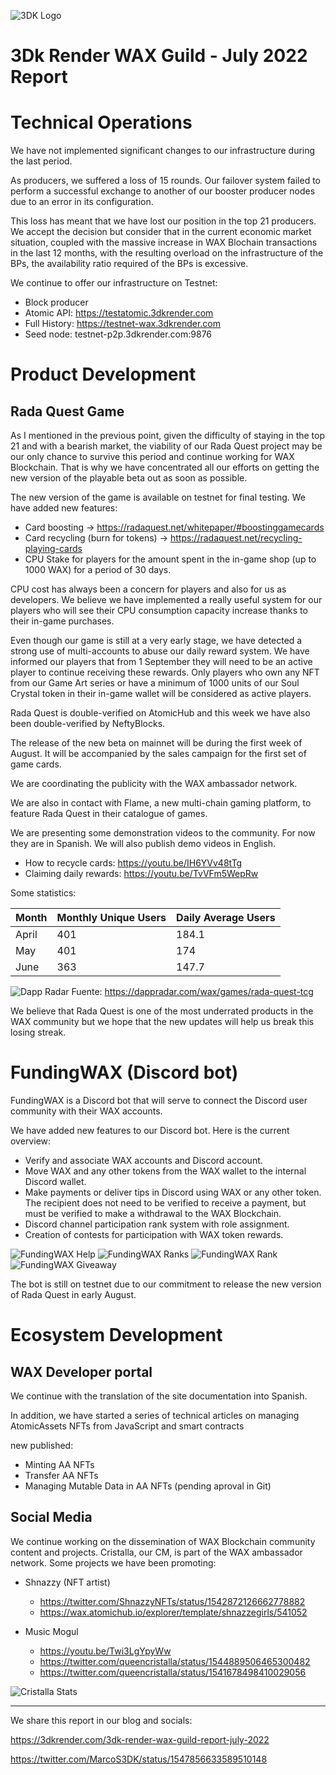![3DK Logo](https://3dkrender.com/wp-content/uploads/2021/05/3DK_LOGO_400x120.png)

# 3Dk Render WAX Guild - July 2022 Report

# Technical Operations

We have not implemented significant changes to our infrastructure during the last period.

As producers, we suffered a loss of 15 rounds. Our failover system failed to perform a successful exchange to another of our booster producer nodes due to an error in its configuration. 

This loss has meant that we have lost our position in the top 21 producers. We accept the decision but consider that in the current economic market situation, coupled with the massive increase in WAX Blochain transactions in the last 12 months, with the resulting overload on the infrastructure of the BPs, the availability ratio required of the BPs is excessive.

We continue to offer our infrastructure on Testnet:

- Block producer
- Atomic API: https://testatomic.3dkrender.com
- Full History: https://testnet-wax.3dkrender.com
- Seed node: testnet-p2p.3dkrender.com:9876

# Product Development

## Rada Quest Game

As I mentioned in the previous point, given the difficulty of staying in the top 21 and with a bearish market, the viability of our Rada Quest project may be our only chance to survive this period and continue working for WAX Blockchain. That is why we have concentrated all our efforts on getting the new version of the playable beta out as soon as possible.

The new version of the game is available on testnet for final testing. We have added new features:

- Card boosting -> https://radaquest.net/whitepaper/#boostinggamecards
- Card recycling (burn for tokens) -> https://radaquest.net/recycling-playing-cards
- CPU Stake for players for the amount spent in the in-game shop (up to 1000 WAX) for a period of 30 days.

CPU cost has always been a concern for players and also for us as developers. We believe we have implemented a really useful system for our players who will see their CPU consumption capacity increase thanks to their in-game purchases.

Even though our game is still at a very early stage, we have detected a strong use of multi-accounts to abuse our daily reward system. We have informed our players that from 1 September they will need to be an active player to continue receiving these rewards. Only players who own any NFT from our Game Art series or have a minimum of 1000 units of our Soul Crystal token in their in-game wallet will be considered as active players.

Rada Quest is double-verified on AtomicHub and this week we have also been double-verified by NeftyBlocks.

The release of the new beta on mainnet will be during the first week of August. It will be accompanied by the sales campaign for the first set of game cards.

We are coordinating the publicity with the WAX ambassador network.

We are also in contact with Flame, a new multi-chain gaming platform, to feature Rada Quest in their catalogue of games. 

We are presenting some demonstration videos to the community. For now they are in Spanish. We will also publish demo videos in English.

- How to recycle cards: https://youtu.be/IH6YVv48tTg
- Claiming daily rewards: https://youtu.be/TvVFm5WepRw

Some statistics:

| Month | Monthly Unique Users | Daily Average Users |
| --- | --- | --- |
| April |401 | 184.1|
| May | 401| 174 |
|June | 363 | 147.7|

![Dapp Radar](https://radaquest.net/wp-content/uploads/DappRadar_15-07-22.png)
Fuente: https://dappradar.com/wax/games/rada-quest-tcg

We believe that Rada Quest is one of the most underrated products in the WAX community but we hope that the new updates will help us break this losing streak.

# FundingWAX (Discord bot)

FundingWAX is a Discord bot that will serve to connect the Discord user community with their WAX accounts.

We have added new features to our Discord bot. Here is the current overview:

- Verify and associate WAX accounts and Discord account.
- Move WAX and any other tokens from the WAX wallet to the internal Discord wallet.
- Make payments or deliver tips in Discord using WAX or any other token. The recipient does not need to be verified to receive a payment, but must be verified to make a withdrawal to the WAX Blockchain.
- Discord channel participation rank system with role assignment.
- Creation of contests for participation with WAX token rewards.

![FundingWAX Help](https://3dkrender.com/wp-content/uploads/2022/07/FundingWAX_help.png)
![FundingWAX Ranks](https://3dkrender.com/wp-content/uploads/2022/07/FundingWAX_ranks.png)
![FundingWAX Rank](https://3dkrender.com/wp-content/uploads/2022/07/FundingWAX_rank.png)
![FundingWAX Giveaway](https://3dkrender.com/wp-content/uploads/2022/07/FundingWAX_giveaway.png)

The bot is still on testnet due to our commitment to release the new version of Rada Quest in early August.

# Ecosystem Development

## WAX Developer portal

We continue with the translation of the site documentation into Spanish.

In addition, we have started a series of technical articles on managing AtomicAssets NFTs from JavaScript and smart contracts

new published:
- Minting AA NFTs
- Transfer AA NFTs
- Managing Mutable Data in AA NFTs (pending aproval in Git)

## Social Media

We continue working on the dissemination of WAX Blockchain community content and projects. Cristalla, our CM, is part of the WAX ambassador network. Some projects we have been promoting:

- Shnazzy (NFT artist) 
  - https://twitter.com/ShnazzyNFTs/status/1542872126662778882
  - https://wax.atomichub.io/explorer/template/shnazzegirls/541052

- Music Mogul
  - https://youtu.be/Twi3LgYpyWw
  - https://twitter.com/queencristalla/status/1544889506465300482
  - https://twitter.com/queencristalla/status/1541678498410029056

![Cristalla Stats](https://3dkrender.com/wp-content/uploads/2022/07/Cristalla_stats_julio22.png)


---
We share this report in our blog and socials:

https://3dkrender.com/3dk-render-wax-guild-report-july-2022

https://twitter.com/MarcoS3DK/status/1547856633589510148
